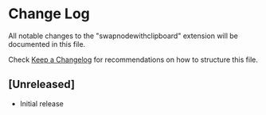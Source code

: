 # Change Log

All notable changes to the "swapnodewithclipboard" extension will be documented in this file.

Check [Keep a Changelog](http://keepachangelog.com/) for recommendations on how to structure this file.

## [Unreleased]

- Initial release